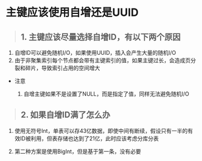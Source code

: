 # 主键应该使用自增还是UUID

> ## 1. 主键应该尽量选择自增ID，有以下两个原因

1. 自增ID可以避免随机I/O，如果使用UUID，插入会产生大量的随机I/O
2. 由于非聚集索引每个节点都会带有主键索引的值，如果主键过长，会造成页分裂和碎片，导致索引占用的空间增大

- 注意

    1. 自增主键如果不是设置了NULL，而是指定了值，同样无法避免随机I/O

> ## 2. 如果自增ID满了怎么办

1. 使用无符号Int，单表可以存43亿数据，即使中间有断续，假设只有一半的有效ID被利用，但表存储也达到了21亿，此时应该考虑分库分表

2. 第二种方案是使用BigInt，但是基于第一条，没有必要
